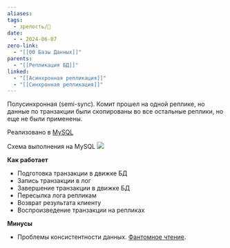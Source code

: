 ```yaml
---
aliases: 
tags:
  - зрелость/🌱
date:
  - - 2024-06-07
zero-link:
  - "[[00 Базы Данных]]"
parents:
  - "[[Репликация БД]]"
linked:
  - "[[Асинхронная репликация]]"
  - "[[Синхронная репликация]]"
---
```

Полусинхронная (semi-sync). Комит прошел на одной реплике, но данные по транзакции были скопированы во все остальные реплики, но еще не были применены.

Реализовано в [MySQL](00%20MySQL.md)

Схема выполнения на MySQL ![](Pasted%20image%2020240206195639.png)

**Как работает**
- Подготовка транзакции в движке БД
- Запись транзакции в лог
- Завершение транзакции в движке БД
- Пересылка лога репликам
- Возврат результата клиенту
- Воспроизведение транзакции на репликах

**Минусы**
- Проблемы консистентности данных. [Фантомное чтение](Фантомное%20чтение.md).